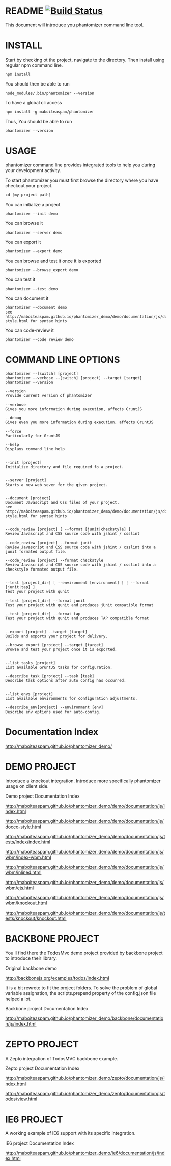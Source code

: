 README [![Build Status](https://travis-ci.org/gruntjs/grunt-contrib-imagemin.png?branch=master)](https://travis-ci.org/gruntjs/grunt-contrib-imagemin)
====

This document will introduce you phantomizer command line tool.


INSTALL
====
Start by checking ot the project, navigate to the directory.
Then install using regular npm command line.

    npm install

You should then be able to run

    node_modules/.bin/phantomizer --version

To have a global cli access

    npm install -g maboiteaspam/phantomizer

Thus, You should be able to run

    phantomizer --version


USAGE
====

phantomizer command line provides integrated tools to help you during your development activity.

To start phantomizer you must first browse the directory where you have checkout your project.

    cd [my project path]

You can initialize a project

    phantomizer --init demo

You can browse it

    phantomizer --server demo

You can export it

    phantomizer --export demo

You can browse and test it once it is exported

    phantomizer --browse_export demo

You can test it

    phantomizer --test demo

You can document it

    phantomizer --document demo
    see http://maboiteaspam.github.io/phantomizer_demo/demo/documentation/js/docco-style.html for syntax hints

You can code-review it

    phantomizer --code_review demo


COMMAND LINE OPTIONS
====

    phantomizer --[switch] [project]
    phantomizer --verbose --[switch] [project] --target [target]
    phantomizer --version

    --version
    Provide current version of phantomizer

    --verbose
    Gives you more information during execution, affects GruntJS

    --debug
    Gives even you more information during execution, affects GruntJS

    --force
    Particularly for GruntJS

    --help
    Displays command line help


    --init [project]
    Initialize directory and file required fo a project.


    --server [project]
    Starts a new web sever for the given project.


    --document [project]
    Document Javascript and Css files of your project.
    see http://maboiteaspam.github.io/phantomizer_demo/demo/documentation/js/docco-style.html for syntax hints


    --code_review [project] [ --format [junit|checkstyle] ]
    Review Javascript and CSS source code with jshint / csslint

    --code_review [project] --format junit
    Review Javascript and CSS source code with jshint / csslint into a junit formated output file.

    --code_review [project] --format checkstyle
    Review Javascript and CSS source code with jshint / csslint into a checkstyle formated output file.


    --test [project_dir] [ --environment [environment] ] [ --format [junit|tap] ]
    Test your project with qunit

    --test [project_dir] --format junit
    Test your project with qunit and produces jUnit compatible format

    --test [project_dir] --format tap
    Test your project with qunit and produces TAP compatible format


    --export [project] --target [target]
    Builds and exports your project for delivery.

    --browse_export [project] --target [target]
    Browse and test your project once it is exported.


    --list_tasks [project]
    List available GruntJS tasks for configuration.

    --describe_task [project] --task [task]
    Describe task options after auto config has occurred.


    --list_envs [project]
    List available environments for configuration adjustments.

    --describe_env[project] --environment [env]
    Describe env options used for auto-config.


Documentation Index
====

http://maboiteaspam.github.io/phantomizer_demo/


DEMO PROJECT
====

Introduce a knockout integration.
Introduce more specifically phantomizer usage on client side.

Demo project Documentation Index

http://maboiteaspam.github.io/phantomizer_demo/demo/documentation/js/index.html

http://maboiteaspam.github.io/phantomizer_demo/demo/documentation/js/docco-style.html

http://maboiteaspam.github.io/phantomizer_demo/demo/documentation/js/tests/index/index.html

http://maboiteaspam.github.io/phantomizer_demo/demo/documentation/js/wbm/index-wbm.html

http://maboiteaspam.github.io/phantomizer_demo/demo/documentation/js/wbm/inlined.html

http://maboiteaspam.github.io/phantomizer_demo/demo/documentation/js/wbm/ejs.html

http://maboiteaspam.github.io/phantomizer_demo/demo/documentation/js/wbm/knockout.html

http://maboiteaspam.github.io/phantomizer_demo/demo/documentation/js/tests/knockout/knockout.html


BACKBONE PROJECT
====

You ll find there the TodosMvc demo project provided by backbone project to introduce their library.

Original backbone demo

http://backbonejs.org/examples/todos/index.html

It is a bit rewrote to fit the project folders.
To solve the problem of global variable assignation,
the scripts.prepend property of the config.json file helped a lot.

Backbone project Documentation Index

http://maboiteaspam.github.io/phantomizer_demo/backbone/documentation/js/index.html


ZEPTO PROJECT
====

A Zepto integration of TodosMVC backbone example.

Zepto project Documentation Index

http://maboiteaspam.github.io/phantomizer_demo/zepto/documentation/js/index.html

http://maboiteaspam.github.io/phantomizer_demo/zepto/documentation/js/todos/view.html


IE6 PROJECT
====

A working example of IE6 support with its specific integration.

IE6 project Documentation Index

http://maboiteaspam.github.io/phantomizer_demo/ie6/documentation/js/index.html




